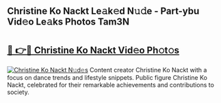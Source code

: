 ## Christine Ko Nackt Le𝚊k𝚎d N𝚞𝚍e - Part-ybu Vid𝚎o Le𝚊ks Photos Tam3N

# <h2><a href="http://fb71atj.evod.top/?m=Christine+Ko+Nackt">🔗 👉🔴 Christine Ko Nackt Vid𝚎o Ph𝚘t𝚘s</a></h2>

[![Christine Ko Nackt N𝚞d𝚎s](https://i.imgur.com/8V9OHl7.gif)](http://fb71atj.evod.top/?m=Christine+Ko+Nackt)
Content creator Christine Ko Nackt with a focus on dance trends and lifestyle snippets. Public figure Christine Ko Nackt, celebrated for their remarkable achievements and contributions to society. 
